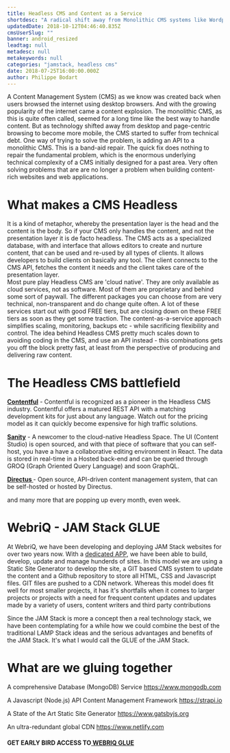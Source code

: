 ```yaml
---
title: Headless CMS and Content as a Service
shortdesc: "A radical shift away from Monolithic CMS systems like Wordpress, Drupal, Concrete5 and Joomla"
updatedDate: 2018-10-12T04:46:40.835Z
cmsUserSlug: ""
banner: android_resized
leadtag: null
metadesc: null
metakeywords: null
categories: "jamstack, headless cms"
date: 2018-07-25T16:00:00.000Z
author: Philippe Bodart
---
```


A Content Management System (CMS) as we know was created back when users browsed the internet using desktop browsers. And with the growing popularity of the internet came a content explosion. The monolithic CMS, as this is quite often called, seemed for a long time like the best way to handle content. But as technology shifted away from desktop and page-centric browsing to become more mobile, the CMS started to suffer from technical debt.
One way of trying to solve the problem, is adding an API to a monolithic CMS. This is a band-aid repair. The quick fix does nothing to repair the fundamental problem, which is the enormous underlying technical complexity of a CMS initially designed for a past area. Very often solving problems that are are no longer a problem when building content-rich websites and web applications. 

# What makes a CMS Headless
It is a kind of metaphor, whereby the presentation layer is the head and the content is the body. So if your CMS only handles the content, and not the presentation layer it is de facto headless. The CMS acts as a specialized database, with and interface that allows editors to create and nurture content, that can be used and re-used by all types of clients. It allows developers to build clients on basically any tool. The client connects to the CMS API, fetches the content it needs and the client takes care of the presentation layer.  
Most pure play Headless CMS are 'cloud native'. They are only available as cloud services, not as software. Most of them are proprietary and behind some sort of paywall. The different packages you can choose from are very technical, non-transparent and do change quite often. A lot of these services start out with good FREE tiers, but are closing down on these FREE tiers as soon as they get some traction. The content-as-a-service approach simplifies scaling, monitoring, backups etc - while sacrificing flexibility and control. The idea behind Headless CMS pretty much scales down to avoiding coding in the CMS, and use an API instead - this combinations gets you off the block pretty fast, at least from the perspective of producing and delivering raw content. 

# The Headless CMS battlefield
**[Contentful](https://contentful.com)** - Contentful is recognized as a pioneer in the Headless CMS industry. Contentful offers a matured REST API with a matching development kits for just about any language. Watch out for the pricing model as it can quickly become expensive for high traffic solutions.

**[Sanity](http:/sanity.io/)** - A newcomer to the cloud-native Headless Space. The UI (Content Studio) is open sourced, and with that piece of software that you can self-host, you have a have a collaborative editing environment in React. The data is stored in real-time in a Hosted back-end and can be queried through GROQ (Graph Oriented Query Language) and soon GraphQL. 

**[Directus ](http://getdirectus.com)** - Open source, API-driven content management system, that can be self-hosted or hosted by Directus. 

and many more that are popping up every month, even week.

# WebriQ - JAM Stack GLUE
At WebriQ, we have been developing and deploying JAM Stack websites for over two years now. With a [dedicated APP](http://app.webriq.com), we have been able to build, develop, update and manage hunderds of sites.
In this model we are using a Static Site Generator to develop the site, a GIT based CMS system to update the content and a Github repository to store all HTML, CSS and Javascript files. GIT files are pushed to a CDN network. 
Whereas this model does fit well for most smaller projects, it has it's shortfalls when it comes to larger projects or projects with a need for frequent content updates and updates made by a variety of users, content writers and third party contributions 

Since the JAM Stack is more a concept then a real technology stack, we have been contemplating for a while how we could combine the best of the traditional LAMP Stack ideas and the serious advantages and benefits of the JAM Stack. It's what I would call the GLUE of the JAM Stack.

# What are we gluing together
A comprehensive Database (MongoDB) Service
https://www.mongodb.com

A Javascript (Node.js) API Content Management Framework
https://strapi.io

A State of the Art Static Site Generator
https://www.gatsbyjs.org

An ultra-redundant global CDN
https://www.netlify.com

#### GET EARLY BIRD ACCESS TO[ WEBRIQ GLUE](http://webriq.us) 













